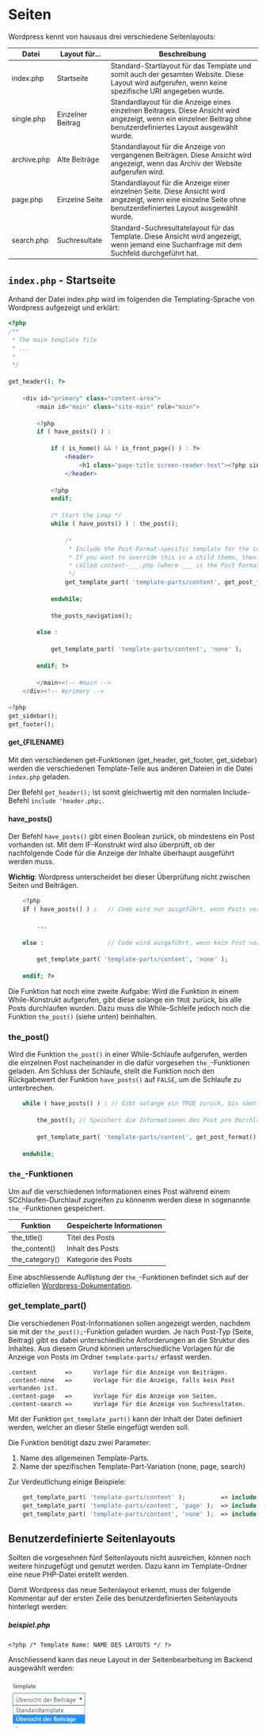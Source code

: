 # Seiten
Wordpress kennt von hausaus drei verschiedene Seitenlayouts:

| Datei       | Layout für...     | Beschreibung                                                                                                                                                             |
|-------------|-------------------|--------------------------------------------------------------------------------------------------------------------------------------------------------------------------|
| index.php   | Startseite        | Standard-Startlayout für das Template und   somit auch der gesamten Website. Diese Layout wird aufgerufen, wenn keine   spezifische URI angegeben wurde.                 |
| single.php  | Einzelner Beitrag | Standardlayout für die Anzeige eines einzelnen Beitrages. Diese Ansicht   wird angezeigt, wenn ein einzelner Beitrag ohne benutzerdefiniertes Layout   ausgewählt wurde. |
| archive.php | Alte Beiträge     | Standardlayout für die Anzeige von vergangenen Beiträgen. Diese Ansicht   wird angezeigt, wenn das Archiv der Website aufgerufen wird.                                   |
| page.php    | Einzelne Seite    | Standardlayout für die Anzeige einer einzelnen Seite. Diese Ansicht wird   angezeigt, wenn eine einzelne Seite ohne benutzerdefiniertes Layout   ausgewählt wurde.       |
| search.php  | Suchresultate     | Standard-Suchresultatelayout für das Template. Diese Ansicht wird   angezeigt, wenn jemand eine Suchanfrage mit dem Suchfeld durchgeführt hat.                           |


## `index.php` - Startseite
Anhand der Datei index.php wird im folgenden die Templating-Sprache von Wordpress aufgezeigt und erklärt:

```php
<?php
/**
 * The main template file
 * ...
 * 
 */

get_header(); ?>

	<div id="primary" class="content-area">
		<main id="main" class="site-main" role="main">

		<?php
		if ( have_posts() ) :

			if ( is_home() && ! is_front_page() ) : ?>
				<header>
					<h1 class="page-title screen-reader-text"><?php single_post_title(); ?></h1>
				</header>

			<?php
			endif;

			/* Start the Loop */
			while ( have_posts() ) : the_post();

				/*
				 * Include the Post-Format-specific template for the content.
				 * If you want to override this in a child theme, then include a file
				 * called content-___.php (where ___ is the Post Format name) and that will be used instead.
				 */
				get_template_part( 'template-parts/content', get_post_format() );

			endwhile;

			the_posts_navigation();

		else :

			get_template_part( 'template-parts/content', 'none' );

		endif; ?>

		</main><!-- #main -->
	</div><!-- #primary -->

<?php
get_sidebar();
get_footer();
```

#### get_{FILENAME}
Mit den verschiedenen get-Funktionen (get_header, get_footer, get_sidebar) werden die verschiedenen Template-Teile aus anderen Dateien in die Datei `index.php` geladen.

Der Befehl `get_header();` ist somit gleichwertig mit den normalen Include-Befehl `include 'header.php;`.

####  have_posts()
Der Befehl `have_posts()` gibt einen Boolean zurück, ob mindestens ein Post vorhanden ist. Mit dem IF-Konstrukt wird also überprüft, ob der nachfolgende Code für die Anzeige der Inhalte überhaupt ausgeführt werden muss.

**Wichtig**: Wordpress unterscheidet bei dieser Überprüfung nicht zwischen Seiten und Beiträgen.

```php
    <?php
    if ( have_posts() ) :   // Code wird nur ausgeführt, wenn Posts vorhanden sind.
        
        ...

    else :                  // Code wird ausgeführt, wenn kein Post vorhanden ist.

        get_template_part( 'template-parts/content', 'none' );

    endif; ?>
```

Die Funktion hat noch eine zweite Aufgabe: Wird die Funktion in einem While-Konstrukt aufgerufen, gibt diese solange ein `TRUE` zurück, bis alle Posts durchlaufen wurden. Dazu muss die While-Schleife jedoch noch die Funktion `the_post()` (siehe unten) beinhalten.

### the_post()
Wird die Funktion `the_post()` in einer While-Schlaufe aufgerufen, werden die einzelnen Post nacheinander in die dafür vorgesehen `the_`-Funktionen geladen. Am Schluss der Schlaufe, stellt die Funktion noch den Rückgabewert der Funktion `have_posts()` auf `FALSE`, um die Schlaufe zu unterbrechen.

```php
    while ( have_posts() ) : // Gibt solange ein TRUE zurück, bis sämtliche POST durchlaufen wurden.
        
        the_post(); // Speichert die Informationen des Post pro Durchlauf in die daführ vorgesehnen 'the_'.Funktionen.

        get_template_part( 'template-parts/content', get_post_format() );

    endwhile;
```

### `the_`-Funktionen
Um auf die verschiedenen Informationen eines Post während einem SCĉhlaufen-Durchlauf zugreifen zu könnenm werden diese in sogenannte `the_`-Funktionen gespeichert.

| Funktion       | Gespeicherte Informationen |
|----------------|----------------------------|
| the_title()    | Titel des Posts            |
| the_content()  | Inhalt des Posts           |
| the_category() | Kategorie des Posts        |

Eine abschliessende Auflistung der `the_`-Funktionen befindet sich auf der offiziellen [Wordpress-Dokumentation](https://wordpress.org/search/the_).

### get_template_part()
Die verschiedenen Post-Informationen sollen angezeigt werden, nachdem sie mit der `the_post();`-Funktion geladen wurden. Je nach Post-Typ (Seite, Beitrag) gibt es dabei unterschiedliche Anforderungen an die Struktur des Inhaltes. Aus diesem Grund können unterschiedliche Vorlagen für die Anzeige von Posts im Ordner `template-parts/` erfasst werden.

```text
.content        =>      Vorlage für die Anzeige von Beiträgen.
.content-none   =>      Vorlage für die Anzeige, falls kein Post vorhanden ist.
.content-page   =>      Vorlage für die Anzeige von Seiten.
.content-search =>      Vorlage für die Anzeige von Suchresultaten.
```

Mit der Funktion `get_template_part()` kann der Inhalt der Datei definiert werden, welcher an dieser Stelle eingefügt werden soll.

Die Funktion benötigt dazu zwei Parameter:
1. Name des allgemeinen Template-Parts.
1. Name der spezifischen Template-Part-Variation (none, page, search)

Zur Verdeutlichung einige Beispiele:
```php
    get_template_part( 'template-parts/content' );          => include 'tempaltes-parts/content.php'
    get_template_part( 'template-parts/content', 'page' );  => include 'tempaltes-parts/content-page.php'
    get_template_part( 'template-parts/content', 'none' );  => include 'tempaltes-parts/content-none.php'
```

## Benutzerdefinierte Seitenlayouts
Sollten die vorgesehnen fünf Seitenlayouts nicht ausreichen, können noch weitere hinzugefügt und genutzt werden. Dazu kann im Template-Ordner eine neue PHP-Datei erstellt werden.

Damit Wordpress das neue Seitenlayout erkennt, muss der folgende Kommentar auf der ersten Zeile des benutzerdefinierten Seitenlayouts hinterlegt werden:

##### beispiel.php
```
<?php /* Template Name: NAME DES LAYOUTS */ ?>
```

Anschliessend kann das neue Layout in der Seitenbearbeitung im Backend ausgewählt werden:

![Seitenlayout wählen](res/seitenlayout.jpg)
